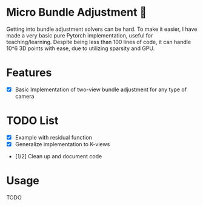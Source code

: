 # Micro Bundle Adjustment 🌱
Getting into bundle adjustment solvers can be hard.
To make it easier, I have made a very basic pure Pytorch implementation, useful for teaching/learning.
Despite being less than 100 lines of code, it can handle 10^6 3D points with ease, due to utilizing sparsity and GPU.

# Features

- [x] Basic Implementation of two-view bundle adjustment for any type of camera

# TODO List
- [x] Example with residual function
- [x] Generalize implementation to K-views
- [1/2] Clean up and document code


# Usage
TODO
